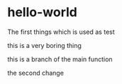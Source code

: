 # hello-world
The first things which is used as test

this is a very boring thing

this is a branch of the main function

the second change
